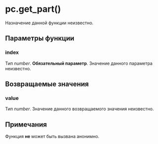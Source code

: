 # pc.get_part()
Назначение данной функции неизвестно.

## Параметры функции
### index
Тип *number*. **Обязательный параметр**. Значение данного параметра неизвестно.

## Возвращаемые значения
### value
Тип *number*. Значение данного возвращаемого значения неизвестно.

## Примечания
Функция **не** может быть вызвана анонимно.